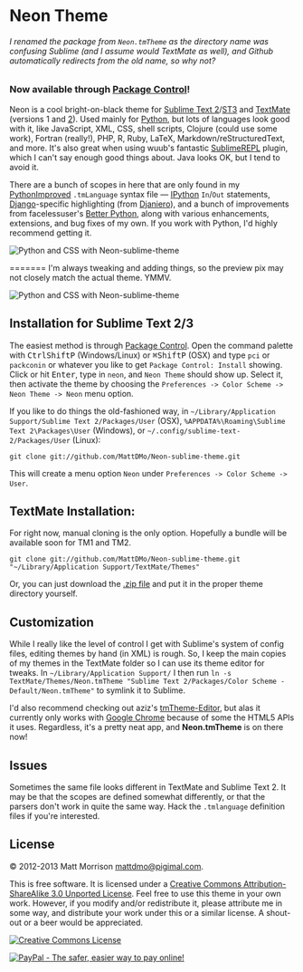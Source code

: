 # Neon Theme
###### I renamed the package from `Neon.tmTheme` as the directory name was confusing Sublime (and I assume would TextMate as well), and Github automatically redirects from the old name, so why not? 

### Now available through [Package Control](http://wbond.net/sublime_packages/package_control)!

Neon is a cool bright-on-black theme for [Sublime Text 2](http://www.sublimetext.com/2)/[ST3](http://www.sublimetext.com/3) and [TextMate](http://www.macromates.com) (versions 1 and [2](https://github.com/textmate/textmate)). Used mainly for [Python](http://www.python.org), but lots of languages look good with it, like JavaScript, XML, CSS, shell scripts, Clojure (could use some work), Fortran (really!), PHP, R, Ruby, LaTeX, Markdown/reStructuredText, and more. It's also great when using wuub's fantastic [SublimeREPL](https://github.com/wuub/SublimeREPL) plugin, which I can't say enough good things about. Java looks OK, but I tend to avoid it.

There are a bunch of scopes in here that are only found in my [PythonImproved](https://github.com/MattDMo/PythonImproved) `.tmLanguage` syntax file &mdash; [IPython](http://www.ipython.org) `In`/`Out` statements, [Django](http://djangoproject.org)-specific highlighting (from [Djaniero](https://github.com/squ1b3r/Djaneiro)), and a bunch of improvements from facelessuser's [Better Python](https://github.com/facelessuser/sublime-languages/tree/master/Better%20Python), along with various enhancements, extensions, and bug fixes of my own. If you work with Python, I'd highly recommend getting it.

<img src="http://www.pigimal.com/img/textmate2github.png" alt="Python and CSS with Neon-sublime-theme" />

=======
I'm always tweaking and adding things, so the preview pix may not closely match the actual theme. YMMV.

<img src="http://www.pigimal.com/img/textmate2.png" alt="Python and CSS with Neon-sublime-theme" />


## Installation for Sublime Text 2/3
The easiest method is through [Package Control](http://wbond.net/sublime_packages/package_control). Open the command palette with <kbd>Ctrl</kbd><kbd>Shift</kbd><kbd>P</kbd> (Windows/Linux) or <kbd>⌘</kbd><kbd>Shift</kbd><kbd>P</kbd> (OSX) and type `pci` or `packconin` or whatever you like to get `Package Control: Install` showing. Click or hit <kbd>Enter</kbd>, type in `neon`, and `Neon Theme` should show up. Select it, then activate the theme by choosing the `Preferences -> Color Scheme -> Neon Theme -> Neon` menu option.

If you like to do things the old-fashioned way, in `~/Library/Application Support/Sublime Text 2/Packages/User` (OSX), `%APPDATA%\Roaming\Sublime Text 2\Packages\User` (Windows), or `~/.config/sublime-text-2/Packages/User` (Linux):

    git clone git://github.com/MattDMo/Neon-sublime-theme.git 

This will create a menu option `Neon` under `Preferences -> Color Scheme -> User`.


## TextMate Installation:
For right now, manual cloning is the only option. Hopefully a bundle will be available soon for TM1 and TM2.
    
    git clone git://github.com/MattDMo/Neon-sublime-theme.git "~/Library/Application Support/TextMate/Themes"
    
Or, you can just download the [.zip file](https://github.com/MattDMo/Neon-sublime-theme/archive/master.zip) and put it in the proper theme directory yourself.


## Customization

While I really like the level of control I get with Sublime's system of config files, editing themes by hand (in XML) is rough. So, I keep the main copies of my themes in the TextMate folder so I can use its theme editor for tweaks. In `~/Library/Application Support/` I then run `ln -s TextMate/Themes/Neon.tmTheme "Sublime Text 2/Packages/Color Scheme - Default/Neon.tmTheme"` to symlink it to Sublime.

I'd also recommend checking out aziz's [tmTheme-Editor](http://tmtheme-editor.herokuapp.com/), but alas it currently only works with [Google Chrome](https://www.google.com/chrome/‎) because of some the HTML5 APIs it uses. Regardless, it's a pretty neat app, and **Neon.tmTheme** is on there now!


## Issues
Sometimes the same file looks different in TextMate and Sublime Text 2. It may be that the scopes are defined somewhat differently, or that the parsers don't work in quite the same way. Hack the `.tmlanguage` definition files if you're interested.


## License

&copy; 2012-2013 Matt Morrison <mattdmo@pigimal.com>.

This is free software. It is licensed under a <a rel="license" href="http://creativecommons.org/licenses/by-sa/3.0/">Creative Commons Attribution-ShareAlike 3.0 Unported License</a>. Feel free to use this theme in your own work. However, if you modify and/or redistribute it, please attribute me in some way, and distribute your work under this or a similar license. A shout-out or a beer would be appreciated.

<a rel="license" href="http://creativecommons.org/licenses/by-sa/3.0/"><img alt="Creative Commons License" style="border-width:0;align:center" src="http://i.creativecommons.org/l/by-sa/3.0/88x31.png" /></a>

<a href="https://www.paypal.com/cgi-bin/webscr?cmd=_donations&business=R97MGGYES6GAJ&lc=US&item_name=Matthew%20D%2e%20Morrison&item_number=neon%2dsublime%2dtheme&currency_code=USD&bn=PP%2dDonationsBF%3abtn_donate_SM%2egif%3aNonHosted"><img src="https://www.paypalobjects.com/en_US/i/btn/btn_donate_SM.gif" border="0" name="Donate" alt="PayPal - The safer, easier way to pay online!"></a>
    
